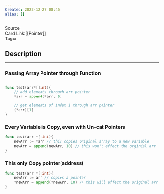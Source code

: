 ```yaml
---
Created: 2022-12-27 08:45
alias: []
---
```


Source:  
Card Link:[[Pointer]]  
Tags:

## Description
---
### Passing Array Pointer through Function

```go

func test(arr*[]int){
	// add elements through arr pointer
	*arr = append(*arr, 5)

	// get elements of index 1 through arr pointer
	(*arr)[1] 
}
```

### Every Variable is Copy, even with Un-cat Pointers

```go
func test(arr *[]int){
	newArr := *arr // this copies original array to a new variable
	newArr = append(newArr, 10) // this won't effect the orginial arr
}
```

### This only Copy pointer(address)

```go
func test(arr *[]int){
	newArr := arr // copies a pointer
	*newArr = append(*newArr, 10) // this will effect the original arr
}
```